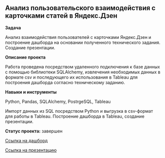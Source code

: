 ## Анализ пользовательского взаимодействия с карточками статей в Яндекс.Дзен



**Задача**   


Анализ взаимодействия пользователей с карточками Яндекс.Дзен и построение дашборда на основании полученного технического задания. Создание презентации.


**Описание проекта**


Работа проведена посредством удаленного подключения к базе данных с помощью библиотеки SQLAlchemy, извлечения необходимых данных в формате csv и последующего их использования в Tableau для построения дашборда согласно техническому заданию.


**Навыки и инструменты**  


Python, Pandas, SQLAlchemy, PostrgeSQL, Tableau

Импорт данных из SQL посредством Python и выгрузка в csv-формат для работы в Tableau. Построение дашборда в Tableau, создание презентации.


**Статус проекта:** завершен
 

 [Ссылка на дашборд](https://public.tableau.com/views/Dashboard_YandexDzen_16502954942970/Dashboard?:language=en-US&publish=yes&:display_count=n&:origin=viz_share_link)



 [Ссылка на презентацию](https://docs.google.com/presentation/d/1RxW3CdK13AE-M9Z73peTpcg_TnwIQABjsBLF4KRGH7c/edit#slide=id.g12213b04d86_0_6)